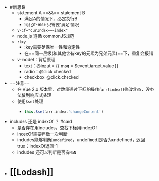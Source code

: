 - #新思路
	- statement A ==&&==  statement B
		- 满足A的情况下，必定执行B
		- 简化if-else 只需要’满足‘情况
	- `v-if="curIndex===index"`
	- node.js 遵循 commonJS规范
	- `:key`
		- :key需要确保唯一性和稳定性
		- 在==同一层级(和其他含有key的元素为兄弟元素)==下，重复会报错
	- v-model：背后原理
		- text：@input =  {{ msg = $event.target.value }}
		- radio：@click.checked
		- checkbox: @click.checked
- ==注意==
	- 在 Vue 2.x 版本里，对数组通过下标的操作(`arr[index]`)修改状态，没办法做到响应式处理
	- 使用`$set`处理
		- ```js
		  this.$set(arr,index,'changeContent')
		  ```
- includes 还是 indexOf ？ #card
	- 是否存在用includes，查找下标用indexOf
	- indexOf需要再做一次判断
	- includes能够判断[`undefined`，undefined]是否为undefined，返回true；indexOf返回-1
	- includes 还可以判断是否有`NaN`
- # [[Lodash]]